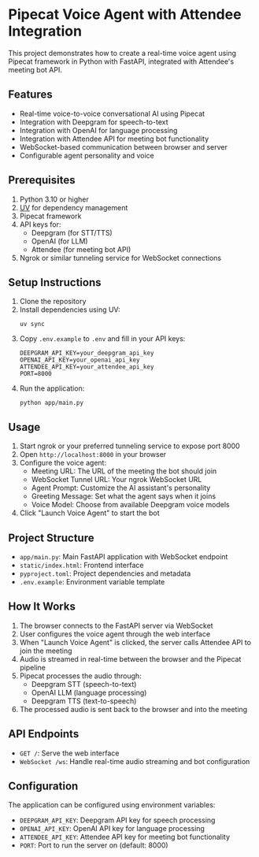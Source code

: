 # Pipecat Voice Agent with Attendee Integration

This project demonstrates how to create a real-time voice agent using Pipecat framework in Python with FastAPI, integrated with Attendee's meeting bot API.

## Features

- Real-time voice-to-voice conversational AI using Pipecat
- Integration with Deepgram for speech-to-text
- Integration with OpenAI for language processing
- Integration with Attendee API for meeting bot functionality
- WebSocket-based communication between browser and server
- Configurable agent personality and voice

## Prerequisites

1. Python 3.10 or higher
2. [UV](https://github.com/astral-sh/uv) for dependency management
3. Pipecat framework
4. API keys for:
   - Deepgram (for STT/TTS)
   - OpenAI (for LLM)
   - Attendee (for meeting bot API)
5. Ngrok or similar tunneling service for WebSocket connections

## Setup Instructions

1. Clone the repository
2. Install dependencies using UV:
   ```
   uv sync
   ```
3. Copy `.env.example` to `.env` and fill in your API keys:
   ```
   DEEPGRAM_API_KEY=your_deepgram_api_key
   OPENAI_API_KEY=your_openai_api_key
   ATTENDEE_API_KEY=your_attendee_api_key
   PORT=8000
   ```
4. Run the application:
   ```
   python app/main.py
   ```

## Usage

1. Start ngrok or your preferred tunneling service to expose port 8000
2. Open `http://localhost:8000` in your browser
3. Configure the voice agent:
   - Meeting URL: The URL of the meeting the bot should join
   - WebSocket Tunnel URL: Your ngrok WebSocket URL
   - Agent Prompt: Customize the AI assistant's personality
   - Greeting Message: Set what the agent says when it joins
   - Voice Model: Choose from available Deepgram voice models
4. Click "Launch Voice Agent" to start the bot

## Project Structure

- `app/main.py`: Main FastAPI application with WebSocket endpoint
- `static/index.html`: Frontend interface
- `pyproject.toml`: Project dependencies and metadata
- `.env.example`: Environment variable template

## How It Works

1. The browser connects to the FastAPI server via WebSocket
2. User configures the voice agent through the web interface
3. When "Launch Voice Agent" is clicked, the server calls Attendee API to join the meeting
4. Audio is streamed in real-time between the browser and the Pipecat pipeline
5. Pipecat processes the audio through:
   - Deepgram STT (speech-to-text)
   - OpenAI LLM (language processing)
   - Deepgram TTS (text-to-speech)
6. The processed audio is sent back to the browser and into the meeting

## API Endpoints

- `GET /`: Serve the web interface
- `WebSocket /ws`: Handle real-time audio streaming and bot configuration

## Configuration

The application can be configured using environment variables:

- `DEEPGRAM_API_KEY`: Deepgram API key for speech processing
- `OPENAI_API_KEY`: OpenAI API key for language processing
- `ATTENDEE_API_KEY`: Attendee API key for meeting bot functionality
- `PORT`: Port to run the server on (default: 8000)
